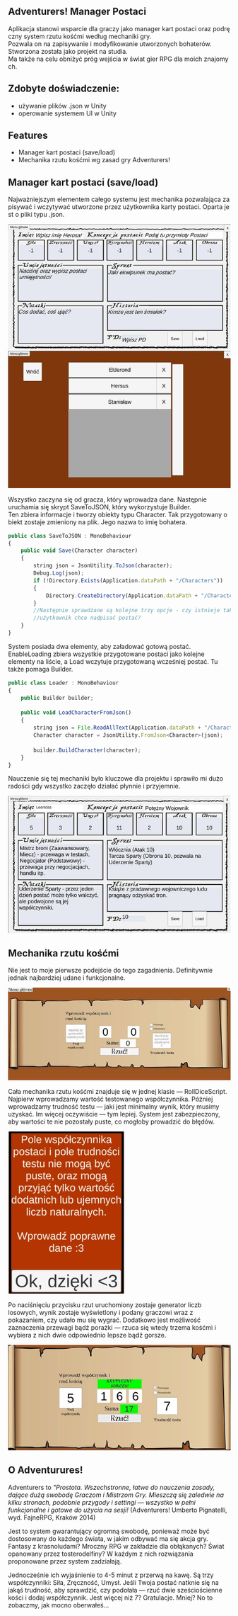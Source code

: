 
## Adventurers! Manager Postaci

Aplikacja stanowi wsparcie dla graczy jako manager kart postaci oraz podręczny system rzutu kośćmi według mechaniki gry. Pozwala on na zapisywanie i modyfikowanie utworzonych bohaterów. Stworzona została jako projekt na studia. Ma także na celu obniżyć próg wejścia w świat gier RPG dla moich znajomych.


## Zdobyte doświadczenie:

- używanie plików .json w Unity
- operowanie systemem UI w Unity




## Features

- Manager kart postaci (save/load)
- Mechanika rzutu kośćmi wg zasad gry Adventurers!



## Manager kart postaci (save/load)

Najważniejszym elementem całego systemu jest mechanika pozwalająca zapisywać i wczytywać utworzone przez użytkownika karty postaci. Oparta jest o pliki typu .json.

![App Screenshot](https://github.com/TaktycznyBocianDev/Adventurers_Project/blob/main/ScreensForReadme/Screen1Test.jpg?raw=true)
![App Screenshot](https://github.com/TaktycznyBocianDev/Adventurers_Project/blob/main/ScreensForReadme/Screen4_50.jpg?raw=true)

Wszystko zaczyna się od gracza, który wprowadza dane. Następnie uruchamia się skrypt SaveToJSON, który wykorzystuje Builder. Ten zbiera informacje i tworzy obiekty typu Character. Tak przygotowany obiekt zostaje zmieniony na plik. Jego nazwa to imię bohatera.

```javascript
public class SaveToJSON : MonoBehaviour
{
    public void Save(Character character)
    {
        string json = JsonUtility.ToJson(character);
        Debug.Log(json);
        if (!Directory.Exists(Application.dataPath + "/Characters"))
        {
            Directory.CreateDirectory(Application.dataPath + "/Characters");
        }
        //Następnie sprawdzane są kolejne trzy opcje - czy istnieje taki plik? I czy
        //użytkownik chce nadpisać postać?
    }
}
```
System posiada dwa elementy, aby załadować gotową postać. EnableLoading zbiera wszystkie przygotowane postaci jako kolejne elementy na liście, a Load wczytuje przygotowaną wcześniej postać. Tu także pomaga Builder.

```javascript
public class Loader : MonoBehaviour
{
    public Builder builder;

    public void LoadCharacterFromJson()
    {
        string json = File.ReadAllText(Application.dataPath + "/Characters/" + gameObject.GetComponentInChildren<TMP_Text>().text + ".json");
        Character character = JsonUtility.FromJson<Character>(json);

        builder.BuildCharacter(character);
    }
}
```

Nauczenie się tej mechaniki było kluczowe dla projektu i sprawiło mi dużo radości gdy wszystko zaczęło działać płynnie i przyjemnie.

![App Screenshot](https://github.com/TaktycznyBocianDev/Adventurers_Project/blob/main/ScreensForReadme/Screen3_50.jpg?raw=true)




## Mechanika rzutu kośćmi


Nie jest to moje pierwsze podejście do tego zagadnienia. Definitywnie jednak najbardziej udane i funkcjonalne.


![App Screenshot](https://github.com/TaktycznyBocianDev/Adventurers_Project/blob/main/ScreensForReadme/Screen2_50.jpg?raw=true)


Cała mechanika rzutu kośćmi znajduje się w jednej klasie — RollDiceScript.
Najpierw wprowadzamy wartość testowanego współczynnika. Później wprowadzamy trudność testu — jaki jest minimalny wynik, który musimy uzyskać. Im więcej oczywiście — tym lepiej. System jest zabezpieczony, aby wartości te nie pozostały puste, co mogłoby prowadzić do błędów.


![App Screenshot](https://github.com/TaktycznyBocianDev/Adventurers_Project/blob/main/ScreensForReadme/Screen5.jpg?raw=true)


Po naciśnięciu przycisku rzut uruchomiony zostaje generator liczb losowych, wynik zostaje wyświetlony i podany graczowi wraz z pokazaniem, czy udało mu się wygrać.
Dodatkowo jest możliwość zaznaczenia przewagi bądź porażki — rzuca się wtedy trzema kośćmi i wybiera z nich dwie odpowiednio lepsze bądź gorsze.


![App Screenshot](https://github.com/TaktycznyBocianDev/Adventurers_Project/blob/main/ScreensForReadme/Screen8_50.jpg?raw=true)




## O Adventurures!


Adventurers to *"Prostota. Wszechstronne, łatwe do nauczenia zasady, dające dużą swobodę Graczom i Mistrzom Gry. Mieszczą się zaledwie na kilku stronach, podobnie przygody i settingi — wszystko w pełni funkcjonalne i gotowe do użycia na sesji!*
    (Adventurers! Umberto Pignatelli, wyd. FajneRPG, Kraków 2014)


Jest to system gwarantujący ogromną swobodę, ponieważ może być dostosowany do każdego świata, w jakim odbywać ma się akcja gry. Fantasy z krasnoludami? Mroczny RPG w zakładzie dla obłąkanych? Świat opanowany przez tosterodelfiny? W każdym z nich rozwiązania proponowane przez system zadziałają.


Jednocześnie ich wyjaśnienie to 4-5 minut z przerwą na kawę. Są trzy współczynniki: Siła, Zręczność, Umysł. Jeśli Twoja postać natknie się na jakąś trudność, aby sprawdzić, czy podołała — rzuć dwie sześciościenne kości i dodaj współczynnik. Jest więcej niż 7? Gratulacje. Mniej? No to zobaczmy, jak mocno oberwałeś...










